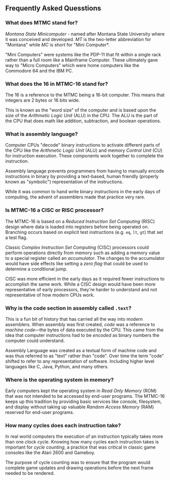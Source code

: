 
## Frequently Asked Quesstions

### What does MTMC stand for?

*Montana State Minicomputer* - named after Montana State University where it was
conceived and developed. *MT* is the two-letter abbreviation for "Montana" while *MC*
is short for "Mini Computer*. 

"Mini Computers" were systems like the PDP-11 that fit within a single rack rather than
a full room like a Mainframe Computer. These ultimately gave way to "Micro Computers"
which were home computers like the Commodore 64 and the IBM PC.

### What does the 16 in MTMC-16 stand for?

The 16 is a reference to the MTMC being a 16-bit computer. This means that
integers are 2 bytes or 16 bits wide. 

This is known as the "word size" of the computer and is based upon the size 
of the *Arithmetic Logic Unit* (ALU) in the CPU. The ALU is the part of the 
CPU that does math like addition, subtraction, and boolean operations. 

### What is assembly language?

Computer CPUs "decode" binary instructions to activate different parts of the CPU
like the *Arithmetic Logic Unit* (ALU) and memory *Control Unit* (CU) for instruction
execution. These components work together to complete the instruction.

Assembly language prevents programmers from having to manually encode instructions
in binary by providing a text-based, human friendly (properly known as "symbolic") 
representation of the instructions.

While it was common to hand write binary instructions in the early days of
computing, the advent of assemblers made that practice very rare.


### Is MTMC-16 a CISC or RISC processor?

The MTMC-16 is based on a *Reduced Instruction Set Computing* (RISC) design where 
data is loaded into registers before being operated on. Branching occurs based 
on explicit test instructions (e.g. `eq`, `lt`, `gt`) that set a test flag.

Classic *Complex Instruction Set Computing* (CISC) processors could perform 
operations directly from memory such as adding a memory value to a special 
register called an *accumulator*. The changes to the accumulator would have 
side effects like setting a *zero flag* that could be used to determine a 
conditional jump.

CISC was more efficient in the early days as it required fewer instructions to
accomplish the same work. While a CISC design would have been more representative
of early processors, they're harder to understand and not representative of 
how modern CPUs work. 

### Why is the code section in assembly called `.text`?

This is a fun bit of history that has carried all the way into modern assemblers. When
assembly was first created, *code* was a reference to *machine code*—the bytes of data
executed by the CPU. This came from the idea that computer instructions had to be 
*encoded* as binary numbers the computer could understand.

Assembly Language was created as a textual form of machine code and was thus referred
to as "text" rather than "code". Over time the term "code" shifted to refer to any
representation of software. Including higher level languages like C, Java, Python,
and many others.


### Where is the operating system in memory?

Early computers kept the operating system in *Read Only Memory* (ROM) that was
not intended to be accessed by end-user programs. The MTMC-16 keeps up this 
tradition by providing basic services like console, filesystem, and display without
taking up valuable *Random Access Memory* (RAM) reserved for end-user programs.

### How many cycles does each instruction take?

In real world computers the execution of an instruction typically takes more 
than one clock cycle. Knowing how many cycles each instruction takes is important
for *cycle counting*, a practice that was critical in classic game consoles like
the Atari 2600 and Gameboy.

The purpose of cycle counting was to ensure that the program would complete
game updates and drawing operations before the next frame needed to be rendered.
